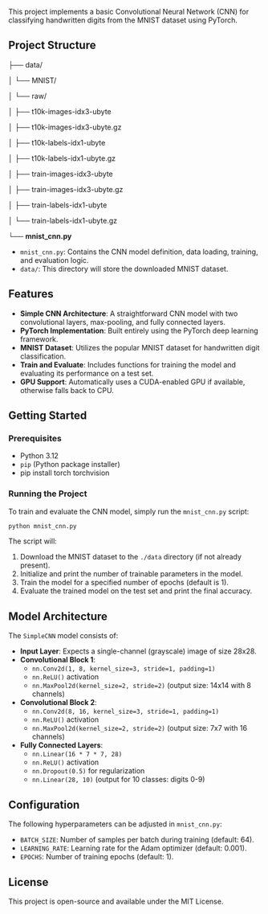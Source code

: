 This project implements a basic Convolutional Neural Network (CNN) for classifying handwritten digits from the MNIST dataset using PyTorch.

## Project Structure

├── data/

│ └── MNIST/

│ └── raw/

│ ├── t10k-images-idx3-ubyte

│ ├── t10k-images-idx3-ubyte.gz

│ ├── t10k-labels-idx1-ubyte

│ ├── t10k-labels-idx1-ubyte.gz

│ ├── train-images-idx3-ubyte

│ ├── train-images-idx3-ubyte.gz

│ ├── train-labels-idx1-ubyte

│ └── train-labels-idx1-ubyte.gz

└── **mnist_cnn.py**


- `mnist_cnn.py`: Contains the CNN model definition, data loading, training, and evaluation logic.
- `data/`: This directory will store the downloaded MNIST dataset.

## Features

- **Simple CNN Architecture**: A straightforward CNN model with two convolutional layers, max-pooling, and fully connected layers.
- **PyTorch Implementation**: Built entirely using the PyTorch deep learning framework.
- **MNIST Dataset**: Utilizes the popular MNIST dataset for handwritten digit classification.
- **Train and Evaluate**: Includes functions for training the model and evaluating its performance on a test set.
- **GPU Support**: Automatically uses a CUDA-enabled GPU if available, otherwise falls back to CPU.

## Getting Started

### Prerequisites

- Python 3.12
- `pip` (Python package installer)
-  pip install torch torchvision

### Running the Project

To train and evaluate the CNN model, simply run the `mnist_cnn.py` script:

```bash
python mnist_cnn.py
```

The script will:
1. Download the MNIST dataset to the `./data` directory (if not already present).
2. Initialize and print the number of trainable parameters in the model.
3. Train the model for a specified number of epochs (default is 1).
4. Evaluate the trained model on the test set and print the final accuracy.

## Model Architecture

The `SimpleCNN` model consists of:
- **Input Layer**: Expects a single-channel (grayscale) image of size 28x28.
- **Convolutional Block 1**:
    - `nn.Conv2d(1, 8, kernel_size=3, stride=1, padding=1)`
    - `nn.ReLU()` activation
    - `nn.MaxPool2d(kernel_size=2, stride=2)` (output size: 14x14 with 8 channels)
- **Convolutional Block 2**:
    - `nn.Conv2d(8, 16, kernel_size=3, stride=1, padding=1)`
    - `nn.ReLU()` activation
    - `nn.MaxPool2d(kernel_size=2, stride=2)` (output size: 7x7 with 16 channels)
- **Fully Connected Layers**:
    - `nn.Linear(16 * 7 * 7, 28)`
    - `nn.ReLU()` activation
    - `nn.Dropout(0.5)` for regularization
    - `nn.Linear(28, 10)` (output for 10 classes: digits 0-9)

## Configuration

The following hyperparameters can be adjusted in `mnist_cnn.py`:

- `BATCH_SIZE`: Number of samples per batch during training (default: 64).
- `LEARNING_RATE`: Learning rate for the Adam optimizer (default: 0.001).
- `EPOCHS`: Number of training epochs (default: 1).

## License

This project is open-source and available under the MIT License.
